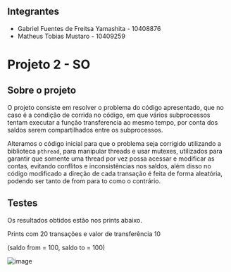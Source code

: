 ## Integrantes

- Gabriel Fuentes de Freitsa Yamashita - 10408876
- Matheus Tobias Mustaro -  10409259

# Projeto 2 - SO

## Sobre o projeto

O projeto consiste em resolver o problema do código apresentado, que no caso é a condição de corrida no código, em que vários subprocessos tentam executar a função transferencia ao mesmo tempo, por conta dos saldos serem compartilhados entre os subprocessos.

Alteramos o código inicial para que o problema seja corrigido utilizando a biblioteca `pthread`, para manipular threads e usar mutexes, utilizados para garantir que somente uma thread por vez possa acessar e modificar as contas, evitando conflitos e inconsistências nos saldos, além disso no código modificado a direção de cada transação é feita de forma aleatória, podendo ser tanto de from para to como o contrário.

## Testes

Os resultados obtidos estão nos prints abaixo.

Prints com 20 transações e valor de transferência 10

(saldo from = 100, saldo to = 100)

![image](https://github.com/Gabriel-Fuentes-de-Freitas-Yamashita/Sistemas-OP/assets/161405047/9a2479f6-2613-4e8b-9c68-3054c454a01f)


